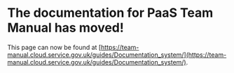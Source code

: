 
# The documentation for PaaS Team Manual has moved!
This page can now be found at [https://team-manual.cloud.service.gov.uk/guides/Documentation_system/](https://team-manual.cloud.service.gov.uk/guides/Documentation_system/).
